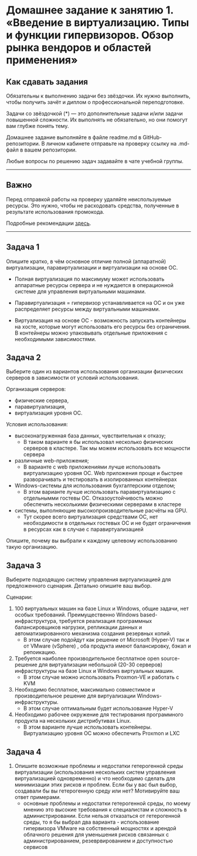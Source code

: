 
# Домашнее задание к занятию 1.  «Введение в виртуализацию. Типы и функции гипервизоров. Обзор рынка вендоров и областей применения»


## Как сдавать задания

Обязательны к выполнению задачи без звёздочки. Их нужно выполнить, чтобы получить зачёт и диплом о профессиональной переподготовке.

Задачи со звёздочкой (*) — это дополнительные задачи и/или задачи повышенной сложности. Их выполнять не обязательно, но они помогут вам глубже понять тему.

Домашнее задание выполняйте в файле readme.md в GitHub-репозитории. В личном кабинете отправьте на проверку ссылку на .md-файл в вашем репозитории.

Любые вопросы по решению задач задавайте в чате учебной группы.

---

## Важно

Перед отправкой работы на проверку удаляйте неиспользуемые ресурсы.
Это нужно, чтобы не расходовать средства, полученные в результате использования промокода.

Подробные рекомендации [здесь](https://github.com/netology-code/virt-homeworks/blob/virt-11/r/README.md).

---

## Задача 1

Опишите кратко, в чём основное отличие полной (аппаратной) виртуализации, паравиртуализации и виртуализации на основе ОС.

  -  Полная виртуализация по максимуму может использовать аппаратные ресурсы сервера и не нуждается в операционной системе для управления виртуальными машинами.

  -  Паравиртуализация = гипервизор устанавливается на ОС и он уже распределяет ресурсы между виртуальными машинами.

   - Виртуализация на основе ОС - возможность запускать контейнеры на хосте, которые могут использовать его ресурсы без ограничения. В контейнеры можно упаковывать отдельные приложения с необходимыми             зависимостями.

## Задача 2

Выберите один из вариантов использования организации физических серверов в зависимости от условий использования.

Организация серверов:

- физические сервера,
- паравиртуализация,
- виртуализация уровня ОС.

Условия использования:

- высоконагруженная база данных, чувствительная к отказу;
   - В таком варианте я бы использовал несколько физических серверов в кластере. Так мы можем использовать все мощности сервера
- различные web-приложения;
   - В варианте с web приложениями лучше использовать виртуализацию уровня ОС. Web приложения проще и быстрее разворачивать и тестировать в изолированных контейнерах
- Windows-системы для использования бухгалтерским отделом;
   - В этом варианте лучше использовать паравиртуализацию с отдельнымми гостевы ОС. Отказоустойчивость можно обеспечить несколькими физическими серверами в кластере 
- системы, выполняющие высокопроизводительные расчёты на GPU.
   -   Тут скорее всего виртуализация средствами ОС, нет необходимости в отдельных гостевых ОС и не будет ограничения в ресурсах как в случае с паравиртуализацией

Опишите, почему вы выбрали к каждому целевому использованию такую организацию.

## Задача 3

Выберите подходящую систему управления виртуализацией для предложенного сценария. Детально опишите ваш выбор.

Сценарии:

1. 100 виртуальных машин на базе Linux и Windows, общие задачи, нет особых требований. Преимущественно Windows based-инфраструктура, требуется реализация программных балансировщиков нагрузки, репликации данных и автоматизированного механизма создания резервных копий.
     - В этом случае подойдут как решение от Microsoft (Hyper-V) так и от VMware (vSphere) , оба продукта имеют балансировку, бэкап и репоикацию.
2. Требуется наиболее производительное бесплатное open source-решение для виртуализации небольшой (20-30 серверов) инфраструктуры на базе Linux и Windows виртуальных машин.
      - В этом случае можно использовать Proxmon-VE и работать с KVM
3. Необходимо бесплатное, максимально совместимое и производительное решение для виртуализации Windows-инфраструктуры.
      - В этом случае оптимальным будет использование Hyper-V 
4. Необходимо рабочее окружение для тестирования программного продукта на нескольких дистрибутивах Linux.
      - В этом варианте лучше использовать контейнеры. Виртуализацию уровня ОС можно обеспечить Proxmon и LXC

## Задача 4

1. Опишите возможные проблемы и недостатки гетерогенной среды виртуализации (использования нескольких систем управления виртуализацией одновременно) и что необходимо сделать для минимизации этих рисков и проблем. Если бы у вас был выбор, создавали бы вы гетерогенную среду или нет? Мотивируйте ваш ответ примерами.
    - основные проблемы и недостатки гетерогенной среды, по моему мнению это высокие требования к специалистам и сложность в администрировании. Если нельзя отказаться от гетерогенной среды, то я бы выбрал два варианта - использование гипервизора VMware на собственный мощностях и арендой облачного решения для уменьшения рисков связанных с администрированием, резеврвированием и доступностью сервисов
